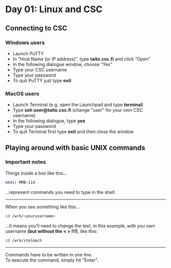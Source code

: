 # Day 01: Linux and CSC

## Connecting to CSC

### Windows users

* Launch PuTTY
* In “Host Name (or IP address)”, type **taito.csc.fi** and click “Open”
* In the following dialogue window, choose “Yes”
* Type your CSC username
* Type your password
* To quit PuTTY just type **exit**

### MacOS users

* Launch Terminal
(e.g. open the Launchpad and type **terminal**)
* Type **ssh user<span>@taito.csc.fi** (change "user" for your own CSC username)
* In the following dialogue, type **yes**
* Type your password
* To quit Terminal first type **exit** and then close the window

## Playing around with basic UNIX commands

### Important notes

Things inside a box like this...

```bash
mkdir MMB-114
```
...represent commands you need to type in the shell.

---

When you see something like this...

```bash
cd /wrk/<yourusername>
```

...it means you'll need to change the text, in this example, with you own username **(but without the < > !!!)**, like this:

```bash
cd /wrk/stelmach
```

---

Commands have to be written in one line.  
To execute the command, simply hit "Enter".
